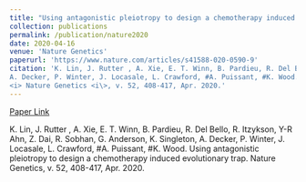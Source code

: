 ```yaml
---
title: "Using antagonistic pleiotropy to design a chemotherapy induced evolutionary trap"
collection: publications
permalink: /publication/nature2020
date: 2020-04-16
venue: 'Nature Genetics'
paperurl: 'https://www.nature.com/articles/s41588-020-0590-9'
citation: 'K. Lin, J. Rutter , A. Xie, E. T. Winn, B. Pardieu, R. Del Bello, R. Itzykson, Y-R Ahn, Z. Dai, R. Sobhan, G. Anderson, K. Singleton, 
A. Decker, P. Winter, J. Locasale, L. Crawford, #A. Puissant, #K. Wood. Using antagonistic pleiotropy to design a chemotherapy induced evolutionary trap
<i> Nature Genetics <i\>, v. 52, 408-417, Apr. 2020.'
---
```


[Paper Link](https://www.nature.com/articles/s41588-020-0590-9)

K. Lin, J. Rutter , A. Xie, E. T. Winn, B. Pardieu, R. Del Bello, R. Itzykson, Y-R Ahn, Z. Dai, R. Sobhan, G. Anderson, K. Singleton, 
A. Decker, P. Winter, J. Locasale, L. Crawford, #A. Puissant, #K. Wood. Using antagonistic pleiotropy to design a chemotherapy induced evolutionary trap.
Nature Genetics, v. 52, 408-417, Apr. 2020.
